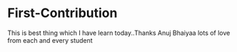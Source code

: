 # First-Contribution
This is best thing which I have learn today..Thanks Anuj Bhaiyaa lots of love from each and every student
